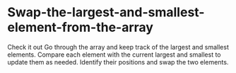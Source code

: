 # Swap-the-largest-and-smallest-element-from-the-array
Check it out Go through the array and keep track of the largest and smallest elements.  Compare each element with the current largest and smallest to update them as needed.  Identify their positions and swap the two elements.
